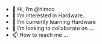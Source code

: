 - 👋 Hi, I’m @himco
- 👀 I’m interested in Hardware..
- 🌱 I’m currently learning Hardware
- 💞️ I’m looking to collaborate on ...
- 📫 How to reach me ...

<!---
himco/himco is a ✨ special ✨ repository because its `README.md` (this file) appears on your GitHub profile.
You can click the Preview link to take a look at your changes.
--->
